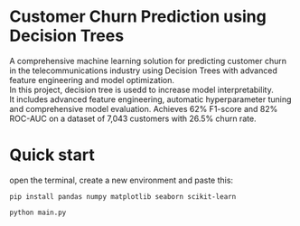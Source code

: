 # Customer Churn Prediction using Decision Trees

A comprehensive machine learning solution for predicting customer churn in the telecommunications industry using Decision Trees with advanced feature engineering and model optimization.  
In this project, decision tree is usedd to increase model interpretability.  
It includes advanced feature engineering, automatic hyperparameter tuning and comprehensive model evaluation. Achieves 62% F1-score and 82% ROC-AUC on a dataset of 7,043 customers with 26.5% churn rate.

# Quick start

open the terminal, create a new environment and paste this:

```
pip install pandas numpy matplotlib seaborn scikit-learn

python main.py
```


